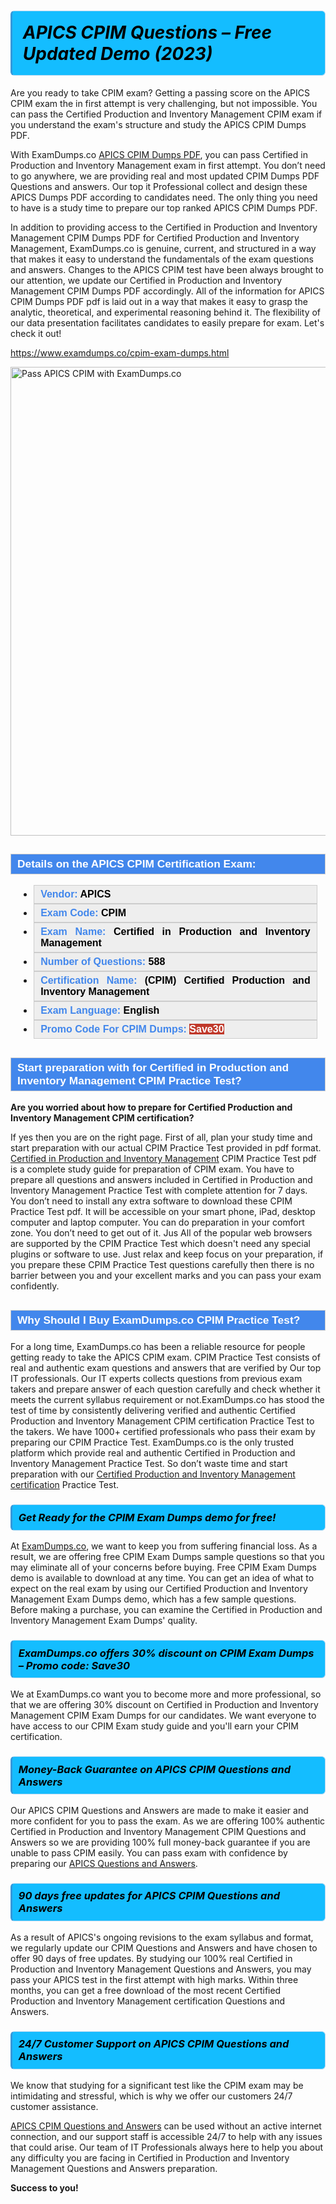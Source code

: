 <h1>                <strong><span style="display: block; color: #000000; background: #14BDFF; border: 0.5px solid #AED6F1; border-left: 3px solid #3498DB; padding: .6em; border-radius: 6px;">                     <em>APICS CPIM Questions – Free Updated Demo (2023)</em>                </span></strong>            </h1>                                    <p>Are you ready to take CPIM exam? Getting a passing score on the APICS CPIM exam the in first attempt is very challenging, but not impossible.             You can pass the Certified Production and Inventory Management CPIM exam if you understand the exam's structure and study the APICS CPIM <span class="exam_variation">Dumps PDF</span>.</p>                        <p>With ExamDumps.co <a href="https://www.examdumps.co/cpim-exam-dumps.html">APICS CPIM <span class="exam_variation">Dumps PDF</span></a>, you can pass Certified in Production and Inventory Management exam in first attempt. You don’t need to go anywhere,             we are providing real and most updated CPIM <span class="exam_variation">Dumps PDF</span> Questions and answers. Our top it Professional collect and design these APICS <span class="exam_variation">Dumps PDF</span> according             to candidates need. The only thing you need to have is a study time to prepare our top ranked APICS CPIM <span class="exam_variation">Dumps PDF</span>.</p>                        <p>In addition to providing access to the Certified in Production and Inventory Management CPIM <span class="exam_variation">Dumps PDF</span> for Certified Production and Inventory Management, ExamDumps.co is genuine,             current, and structured in a way that makes it easy to understand the fundamentals of the exam questions and answers. Changes to the APICS CPIM test have             been always brought to our attention, we update our Certified in Production and Inventory Management CPIM <span class="exam_variation">Dumps PDF</span> accordingly. All of the information for             APICS CPIM <span class="exam_variation">Dumps PDF</span> pdf is laid out in a way that makes it easy to grasp the analytic, theoretical, and experimental reasoning behind it.             The flexibility of our data presentation facilitates candidates to easily prepare for exam. Let's check it out!</p>                        <p><a href="https://www.examdumps.co/cpim-exam-dumps.html">https://www.examdumps.co/cpim-exam-dumps.html</a></p>                        <p><a href="https://www.examdumps.co/"><img src="https://www.examdumps.co//images/banners/big-sale-20-percent-discount-offer-examdumps.jpg" class="postImage" alt="Pass APICS CPIM with ExamDumps.co" width="750"></a></p>                                        <h2 style="background: #4287ec; border: 1px solid #cccccc; padding: 5px 10px;">                <span style="color: #ffffff;">                    <span style="font-size: 11pt;">                        <span style="line-height: normal;">                            <span style="font-family: Calibri,sans-serif;">                                <strong>                                    <span style="font-size: 13.0pt;">Details on the APICS CPIM Certification Exam:</span>                                </strong>                            </span>                        </span>                    </span>                </span>            </h2>                        <ul>                <li style="margin: 0cm 10pt;">                <div style="background: #eee; border: 1px solid #cccccc; padding: 5px 10px; text-align: justify;"><span style="font-size: 11pt;"><span style="line-height: normal;"><span style="tab-stops: list 36.0pt;"><span style="font-family: Calibri,sans-serif;"><strong><span style="font-size: 12.0pt;">                    <span style="color: #4287ec;">Vendor:</span> <span style="color: #000;">APICS</span>                    </span></strong></span></span></span></span></div>                </li>                <li style="margin: 0cm 10pt;">                <div style="background: #eee; border: 1px solid #cccccc; padding: 5px 10px; text-align: justify;"><span style="font-size: 11pt;"><span style="line-height: normal;"><span style="tab-stops: list 36.0pt;"><span style="font-family: Calibri,sans-serif;"><strong><span style="font-size: 12.0pt;">                    <span style="color: #4287ec;">Exam Code:</span> <span style="color: #000;">CPIM</span>                    </span></strong></span></span></span></span></div>                </li>                <li style="margin: 0cm 10pt;">                <div style="background: #eee; border: 1px solid #cccccc; padding: 5px 10px; text-align: justify;"><span style="font-size: 11pt;"><span style="line-height: normal;"><span style="tab-stops: list 36.0pt;"><span style="font-family: Calibri,sans-serif;"><strong><span style="font-size: 12.0pt;">                    <span style="color: #4287ec;">Exam Name:</span> <span style="color: #000;">Certified in Production and Inventory Management</span>                    </span></strong></span></span></span></span></div>                </li>                 <li style="margin: 0cm 10pt;">                <div style="background: #eee; border: 1px solid #cccccc; padding: 5px 10px;"><span style="font-size: 11pt;"><span style="line-height: normal;"><span style="tab-stops: list 36.0pt;"><span style="font-family: Calibri,sans-serif;"><strong><span style="font-size: 12.0pt;">                    <span style="color: #4287ec;">Number of Questions: </span><span style="color: #000;">588</span>                    </span></strong></span></span></span></span></div>                </li>                <li style="margin: 0cm 10pt;">                <div style="background: #eee; border: 1px solid #cccccc; padding: 5px 10px; text-align: justify;"><span style="font-size: 11pt;"><span style="line-height: normal;"><span style="tab-stops: list 36.0pt;"><span style="font-family: Calibri,sans-serif;"><strong><span style="font-size: 12.0pt;">                    <span style="color: #4287ec;">Certification Name:</span> <span style="color: #000;">(CPIM) Certified Production and Inventory Management</span>                    </span></strong></span></span></span></span></div>                </li>                <li style="margin: 0cm 10pt;">                <div style="background: #eee; border: 1px solid #cccccc; padding: 5px 10px; text-align: justify;"><span style="font-size: 11pt;"><span style="line-height: normal;"><span style="tab-stops: list 36.0pt;"><span style="font-family: Calibri,sans-serif;"><strong><span style="font-size: 12.0pt;">                    <span style="color: #4287ec;">Exam Language:</span> <span style="color: #000;">English</span>                    </span></strong></span></span></span></span></div>                </li>                <li style="margin: 0cm 10pt;">                <div style="background: #eee; border: 1px solid #cccccc; padding: 5px 10px;"><span style="font-size: 11pt;"><span style="line-height: normal;"><span style="tab-stops: list 36.0pt;"><span style="font-family: Calibri,sans-serif;"><strong><span style="font-size: 12.0pt;">                    <span style="color: #4287ec;">Promo Code For CPIM Dumps: </span><span style="color: #fff;"><span style="background-color: #c0392b;">Save30</span>                    </span></span></strong></span></span></span></span></div>                </li>            </ul>                        <h2 style="background: #4287ec; border: 1px solid #cccccc; padding: 5px 10px;">                <span style="color: #ffffff;">                    <span style="font-size: 11pt;">                        <span style="line-height: normal;">                            <span style="font-family: Calibri,sans-serif;">                                <strong>                                    <span style="font-size: 13.0pt;">Start preparation with for Certified in Production and Inventory Management CPIM <span class="exam_variation2">Practice Test</span>?  </span>                                </strong>                            </span>                        </span>                    </span>                </span>            </h2>                        <p><strong>Are you worried about how to prepare for Certified Production and Inventory Management CPIM certification?</strong></p>                        <p>If yes then you are on the right page. First of all, plan your study time and start preparation with our actual CPIM <span class="exam_variation2">Practice Test</span> provided in pdf format.             <a href="https://www.examdumps.co/cpim-exam-dumps.html">Certified in Production and Inventory Management</a>  CPIM <span class="exam_variation2">Practice Test</span> pdf is a complete study guide for preparation of CPIM exam. You have to prepare all questions and answers             included in Certified in Production and Inventory Management <span class="exam_variation2">Practice Test</span> with complete attention for 7 days. You don’t need to install any extra software to download these             CPIM <span class="exam_variation2">Practice Test</span> pdf. It will be accessible on your smart phone, iPad, desktop computer and laptop computer. You can do preparation in your comfort zone.             You don’t need to get out of it. Jus All of the popular web browsers are supported by the CPIM <span class="exam_variation2">Practice Test</span> which doesn't need any special plugins or             software to use. Just relax and keep focus on your preparation, if you prepare these CPIM <span class="exam_variation2">Practice Test</span> questions carefully then there             is no barrier between you and your excellent marks and you can pass your exam confidently. </p>                        <h2 style="background: #4287ec; border: 1px solid #cccccc; padding: 5px 10px;">                <span style="color: #ffffff;">                    <span style="font-size: 11pt;">                        <span style="line-height: normal;">                            <span style="font-family: Calibri,sans-serif;">                                <strong>                                    <span style="font-size: 13.0pt;">Why Should I Buy ExamDumps.co CPIM <span class="exam_variation2">Practice Test</span>?</span>                                </strong>                            </span>                        </span>                    </span>                </span>            </h2>                        <p>For a long time, ExamDumps.co has been a reliable resource for people getting ready to take the APICS CPIM exam. CPIM <span class="exam_variation2">Practice Test</span> consists of real and             authentic exam questions and answers that are verified by Our top IT professionals. Our IT experts collects questions from previous exam takers             and prepare answer of each question carefully and check whether it meets the current syllabus requirement or not.ExamDumps.co has stood the             test of time by consistently delivering verified and authentic Certified Production and Inventory Management CPIM certification <span class="exam_variation2">Practice Test</span> to the takers.             We have 1000+ certified professionals who pass their exam by preparing our CPIM <span class="exam_variation2">Practice Test</span>. ExamDumps.co is the only trusted platform which             provide real and authentic Certified in Production and Inventory Management <span class="exam_variation2">Practice Test</span>. So don’t waste time and start preparation with our             <a href="https://www.examdumps.co/cpim-certification-exam-dumps.html">Certified Production and Inventory Management certification</a> <span class="exam_variation2">Practice Test</span>.</p>                        <h3>                <strong>                    <span style="display: block; color: #000000; background: #14BDFF; border: 0.5px solid #AED6F1; border-left: 3px solid #3498DB; padding: .6em; border-radius: 6px;">                        <em>Get Ready for the CPIM <span class="exam_variation3">Exam Dumps</span> demo for free!</em>                    </span>                </strong>            </h3>                        <p>At <a href="https://www.examdumps.co/">ExamDumps.co</a>, we want to keep you from suffering financial loss. As a result, we are offering free CPIM <span class="exam_variation3">Exam Dumps</span> sample questions so that you may             eliminate all of your concerns before buying.  Free CPIM <span class="exam_variation3">Exam Dumps</span> demo is available to download at any time. You can get an idea of what to expect on             the real exam by using our Certified Production and Inventory Management <span class="exam_variation3">Exam Dumps</span> demo, which has a few sample questions. Before making a purchase, you can examine             the Certified in Production and Inventory Management <span class="exam_variation3">Exam Dumps</span>' quality.</p>                        <h3>                <strong>                    <span style="display: block; color: #000000; background: #14BDFF; border: 0.5px solid #AED6F1; border-left: 3px solid #3498DB; padding: .6em; border-radius: 6px;">                        <em>ExamDumps.co offers 30% discount on CPIM <span class="exam_variation3">Exam Dumps</span> – Promo code: Save30</em>                    </span>                </strong>            </h3>                        <p>We at ExamDumps.co want you to become more and more professional, so that we are offering 30% discount on Certified in Production and Inventory Management CPIM <span class="exam_variation3">Exam Dumps</span> for our candidates.             We want everyone to have access to our CPIM Exam study guide and you'll earn your CPIM certification.</p>                        <h3>                <strong>                    <span style="display: block; color: #000000; background: #14BDFF; border: 0.5px solid #AED6F1; border-left: 3px solid #3498DB; padding: .6em; border-radius: 6px;">                        <em>Money-Back Guarantee on APICS CPIM <span class="exam_variation4">Questions and Answers</span></em>                    </span>                </strong>            </h3>                        <p>Our APICS CPIM <span class="exam_variation4">Questions and Answers</span> are made to make it easier and more confident for you to pass the exam. As we are offering 100% authentic             Certified in Production and Inventory Management CPIM <span class="exam_variation4">Questions and Answers</span> so we are providing 100% full money-back guarantee if you are unable to pass CPIM easily.             You can pass exam with confidence by preparing our <a href="https://www.examdumps.co/apics-exam-dumps.html">APICS <span class="exam_variation4">Questions and Answers</span></a>.</p>                        <h3>                <strong>                    <span style="display: block; color: #000000; background: #14BDFF; border: 0.5px solid #AED6F1; border-left: 3px solid #3498DB; padding: .6em; border-radius: 6px;">                        <em>90 days free updates for APICS CPIM <span class="exam_variation4">Questions and Answers</span></em>                    </span>                </strong>            </h3>                        <p>As a result of APICS's ongoing revisions to the exam syllabus and format, we regularly update our CPIM <span class="exam_variation4">Questions and Answers</span> and have chosen to offer 90 days of free updates.             By studying our 100% real Certified in Production and Inventory Management <span class="exam_variation4">Questions and Answers</span>, you may pass your APICS test in the first attempt with high marks. Within three months,             you can get a free download of the most recent Certified Production and Inventory Management certification <span class="exam_variation4">Questions and Answers</span>.</p>                        <h3>                <strong>                    <span style="display: block; color: #000000; background: #14BDFF; border: 0.5px solid #AED6F1; border-left: 3px solid #3498DB; padding: .6em; border-radius: 6px;">                        <em>24/7 Customer Support on APICS CPIM <span class="exam_variation4">Questions and Answers</span></em>                    </span>                </strong>            </h3>                        <p>We know that studying for a significant test like the CPIM exam may be intimidating and stressful, which is why we offer our customers 24/7 customer assistance. </p>                        <p><a href="https://www.examdumps.co/cpim-exam-dumps.html">APICS CPIM <span class="exam_variation4">Questions and Answers</span></a> can be used without an active internet connection, and our support staff is accessible 24/7 to help with any issues that could arise.             Our team of IT Professionals always here to help you about any difficulty you are facing in Certified in Production and Inventory Management <span class="exam_variation4">Questions and Answers</span> preparation.</p>                        <p><strong>Success to you!</strong></p>        
